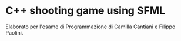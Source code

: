 # C++ shooting game using SFML
Elaborato per l'esame di Programmazione di Camilla Cantiani e Filippo Paolini.
